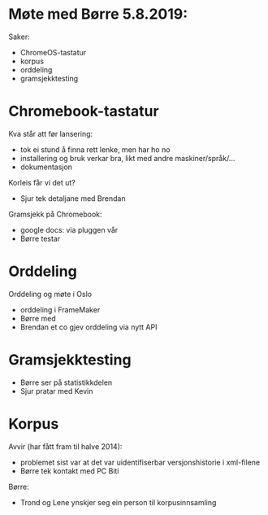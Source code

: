 # Møte med Børre 5.8.2019:

Saker:
- ChromeOS-tastatur
- korpus
- orddeling
- gramsjekktesting

# Chromebook-tastatur

Kva står att før lansering:
- tok ei stund å finna rett lenke, men har ho no
- installering og bruk verkar bra, likt med andre maskiner/språk/...
- dokumentasjon

Korleis får vi det ut?
- Sjur tek detaljane med Brendan

Gramsjekk på Chromebook:
* google docs: via pluggen vår
* Børre testar

# Orddeling

Orddeling og møte i Oslo
* orddeling i FrameMaker
* Børre med
* Brendan et co gjev orddeling via nytt API

# Gramsjekktesting
* Børre ser på statistikkdelen
* Sjur pratar med Kevin

# Korpus

Avvir (har fått fram til halve 2014):
* problemet sist var at det var uidentifiserbar versjonshistorie i xml-filene
* Børre tek kontakt med PC Biti

Børre:
* Trond og Lene ynskjer seg ein person til korpusinnsamling
